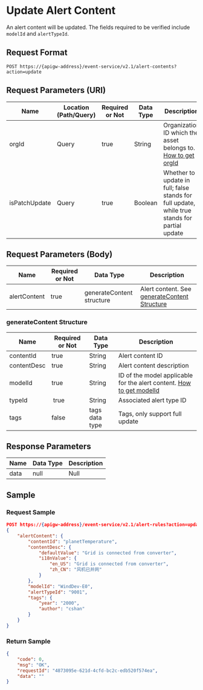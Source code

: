 # Update Alert Content

An alert content will be updated. The fields required to be verified include `modelId` and `alertTypeId`.

## Request Format

```
POST https://{apigw-address}/event-service/v2.1/alert-contents?action=update
```

## Request Parameters (URI)

| Name | Location (Path/Query) | Required or Not | Data Type | Description |
|---------------|------------------|----------|-----------|--------------|
| orgId         | Query            | true     | String    | Organization ID which the asset belongs to. [How to get orgId](/docs/api/en/latest/api_faqs#how-to-get-organization-id-orgid-orgid)              |
|isPatchUpdate|Query|true|Boolean|Whether to update in full; false stands for full update, while true stands for partial update |


## Request Parameters (Body)
| Name            | Required or Not | Data Type | Description |
|------|-----------------|-----------|-------------|
| alertContent          | true    | generateContent structure    | Alert content. See [generateContent Structure](update_alert_content#generatecontent-structure-generatecontent)|



### generateContent Structure <generatecontent>

| Name            | Required or Not | Data Type | Description |
|------|-----------------|-----------|-------------|
|contentId|true|String|Alert content ID|
|contentDesc|true|String|Alert content description|
| modelId          | true    | String    | ID of the model applicable for the alert content. [How to get modelId](/docs/api/en/latest/api_faqs#how-to-get-model-id-modelid-modelid)  |
| typeId   |  true        | String       | Associated alert type ID           |
|tags|false|tags data type|Tags, only support full update|

## Response Parameters

| Name | Data Type     | Description          |
|-------|----------------|---------------------------|
|data | null  | Null  |




## Sample

### Request Sample

```json
POST https://{apigw-address}/event-service/v2.1/alert-rules?action=update&orgId=1c499110e8800000&isPatchUpdate=false
{
	"alertContent": {
		"contentId": "planetTemperature",
		"contentDesc": {
			"defaultValue": "Grid is connected from converter",
			"i18nValue": {
				"en_US": "Grid is connected from converter",
				"zh_CN": "风机已并网"
			}
		},
		"modelId": "WindDev-E0",
		"alertTypeId": "9001",
		"tags": {
			"year": "2000",
			"author": "cshan"
		}
	}
}
```

### Return Sample

```json
{
	"code": 0,
	"msg": "OK",
	"requestId": "4873095e-621d-4cfd-bc2c-edb520f574ea",
	"data": ""
}
```
